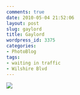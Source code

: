 ```yaml
---
comments: true
date: 2010-05-04 21:52:06
layout: post
slug: gaylord
title: Gaylord
wordpress_id: 3375
categories:
- PhotoBlog
tags:
- waiting in traffic
- Wilshire Blvd
---
```


![](http://ryanfitzer.com/main/wp-content/uploads/2010/05/2010-05-04-at-19-29-52.jpg)
